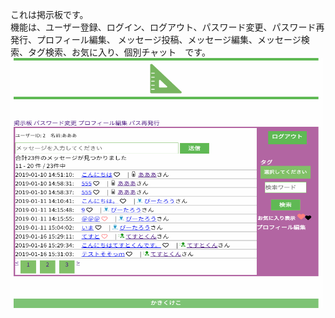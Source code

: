 これは掲示板です。<br>
機能は、ユーザー登録、ログイン、ログアウト、パスワード変更、パスワード再発行、プロフィール編集、
メッセージ投稿、メッセージ編集、メッセージ検索、タグ検索、お気に入り、個別チャット　です。
<br>
<img src="https://github.com/ynd3k/img/blob/master/forum-keijiban.png" width="500px" height="400px">
